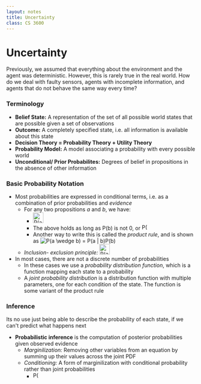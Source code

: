 ```yaml
---
layout: notes
title: Uncertainty
class: CS 3600
---
```


# Uncertainty
Previously, we assumed that everything about the environment and the agent was deterministic. However, this is rarely true in the real world. How do we deal with faulty sensors, agents with incomplete information, and agents that do not behave the same way every time?

### Terminology
* **Belief State:** A representation of the set of all possible world states that are possible given a set of observations
* **Outcome:** A completely specified state, i.e. all information is available about this state
* **Decision Theory = Probability Theory + Utility Theory**
* **Probability Model:** A model associating a probability with every possible world
* **Unconditional/ Prior Probabilites:** Degrees of belief in propositions in the absence of other information

### Basic Probability Notation
* Most probabilities are expressed in conditional terms, i.e. as a combination of prior probabilities and *evidence*
	* For any two propositions *a* and *b*, we have:
		* <img src="https://raw.githubusercontent.com/rzhade3/MarkdownNotes/master/IntroToAI/images/conditional_probability.png" alt="P(a | b) = \frac{P(a \wedge b)}{P(b)}" height=27.656969999999987pt>
		* The above holds as long as P(b) is not 0, or <img src="https://raw.githubusercontent.com/rzhade3/MarkdownNotes/master/IntroToAI/images/conditional_probability_limit.png" alt="P(b) \neq 0" height=16.438356pt> 
		* Another way to write this is called the *product rule*, and is shown as <img src="https://raw.githubusercontent.com/rzhade3/MarkdownNotes/master/IntroToAI/images/product_rule.png" alt="P(a \wedge b) = P(a | b)P(b)">
	* *Inclusion- exclusion principle:* <img src="https://raw.githubusercontent.com/rzhade3/MarkdownNotes/master/IntroToAI/images/inclusion_exclusion.png" alt="P(a \vee b) = P(a) + P(b) - P(a \wedge b)" height=27.656969999999987pt>
* In most cases, there are not a discrete number of probabilities
	* In these cases we use a *probability distribution function*, which is a function mapping each state to a probability
	* A *joint probability distribution* is a distribution function with multiple parameters, one for each condition of the state. The function is some variant of the product rule

### Inference
Its no use just being able to describe the probability of each state, if we can't predict what happens next
* **Probabilistic inference** is the computation of posterior probabilities given observed evidence
	* *Marginilization:* Removing other variables from an equation by summing up their values across the joint PDF
	* *Conditioning:* A form of marginilization with conditional probability rather than joint probabilities
		* <img src="https://raw.githubusercontent.com/rzhade3/MarkdownNotes/master/IntroToAI/images/marginilization.png" alt="P(Y) = \sum_z P(Y | z) P(z)" height=16.438356pt>
